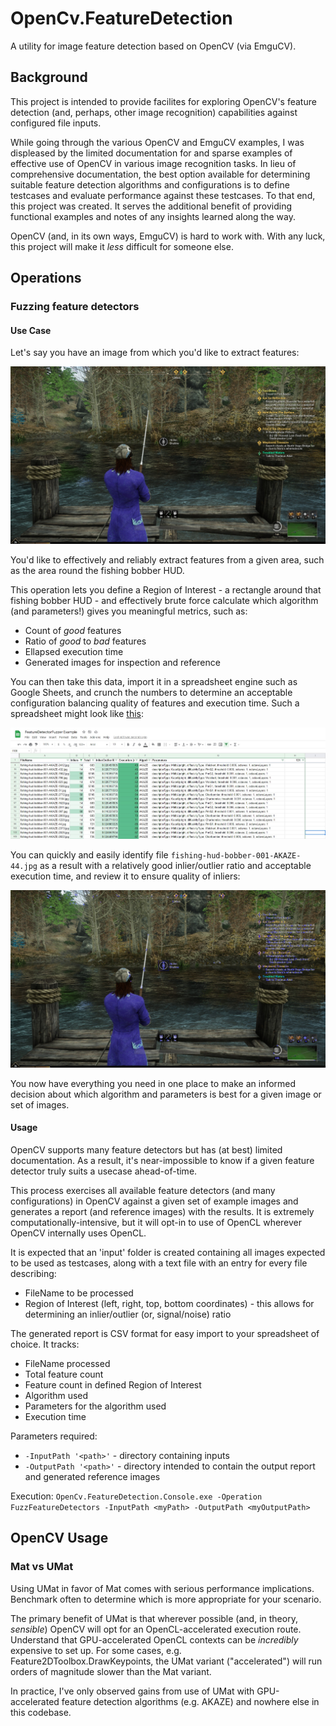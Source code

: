 # OpenCv.FeatureDetection
A utility for image feature detection based on OpenCV (via EmguCV).

## Background
This project is intended to provide facilites for exploring OpenCV's feature detection (and, perhaps, other image recognition) capabilities against configured file inputs.

While going through the various OpenCV and EmguCV examples, I was displeased by the limited documentation for and sparse examples of effective use of OpenCV in various image recognition tasks. In lieu of comprehensive documentation, the best option available for determining suitable feature detection algorithms and configurations is to define testcases and evaluate performance against these testcases. To that end, this project was created. It serves the additional benefit of providing functional examples and notes of any insights learned along the way.

OpenCV (and, in its own ways, EmguCV) is hard to work with. With any luck, this project will make it *less* difficult for someone else.

## Operations
### Fuzzing feature detectors
#### Use Case
Let's say you have an image from which you'd like to extract features: 

![Fuzzing example image](examples/fishing-hud-bobber-001.jpg)

You'd like to effectively and reliably extract features from a given area, such as the area round the fishing bobber HUD.

This operation lets you define a Region of Interest - a rectangle around that fishing bobber HUD - and effectively brute force calculate which algorithm (and parameters!) gives you meaningful metrics, such as:
* Count of _good_ features
* Ratio of _good_ to _bad_ features
* Ellapsed execution time
* Generated images for inspection and reference

You can then take this data, import it in a spreadsheet engine such as Google Sheets, and crunch the numbers to determine an acceptable configuration balancing quality of features and execution time.
Such a spreadsheet might look like [this](https://docs.google.com/spreadsheets/d/1MfKmHAyAWxln491PLZd9fc-Db1hcG4uE7BTON9nNY60/edit?usp=sharing):

![Spreadsheet example image](examples/feature-detector-fuzzer-spreadsheet.jpg)

You can quickly and easily identify file `fishing-hud-bobber-001-AKAZE-44.jpg` as a result with a relatively good inlier/outlier ratio and acceptable execution time, and review it to ensure quality of inliers: 

![Output image for review](examples/fishing-hud-bobber-001-AKAZE-44.jpg)

You now have everything you need in one place to make an informed decision about which algorithm and parameters is best for a given image or set of images.

#### Usage
OpenCV supports many feature detectors but has (at best) limited documentation. As a result, it's near-impossible to know if a given feature detector truly suits a usecase ahead-of-time.

This process exercises all available feature detectors (and many configurations) in OpenCV against a given set of example images and generates a report (and reference images) with the results. It is extremely computationally-intensive, but it will opt-in to use of OpenCL wherever OpenCV internally uses OpenCL.

It is expected that an 'input' folder is created containing all images expected to be used as testcases, along with a text file with an entry for every file describing:
* FileName to be processed
* Region of Interest (left, right, top, bottom coordinates) - this allows for determining an inlier/outlier (or, signal/noise) ratio

The generated report is CSV format for easy import to your spreadsheet of choice. It tracks:
* FileName processed
* Total feature count
* Feature count in defined Region of Interest
* Algorithm used
* Parameters for the algorithm used
* Execution time

Parameters required:
* `-InputPath '<path>'` - directory containing inputs
* `-OutputPath '<path>'` - directory intended to contain the output report and generated reference images

Execution:
`OpenCv.FeatureDetection.Console.exe -Operation FuzzFeatureDetectors -InputPath <myPath> -OutputPath <myOutputPath>`

## OpenCV Usage
### Mat vs UMat
Using UMat in favor of Mat comes with serious performance implications. Benchmark often to determine which is more appropriate for your scenario.

The primary benefit of UMat is that wherever possible (and, in theory, _sensible_) OpenCV will opt for an OpenCL-accelerated execution route. Understand that GPU-accelerated OpenCL contexts can be _incredibly_ expensive to set up. For some cases, e.g. Feature2DToolbox.DrawKeypoints, the UMat variant ("accelerated") will run orders of magnitude slower than the Mat variant.

In practice, I've only observed gains from use of UMat with GPU-accelerated feature detection algorithms (e.g. AKAZE) and nowhere else in this codebase.